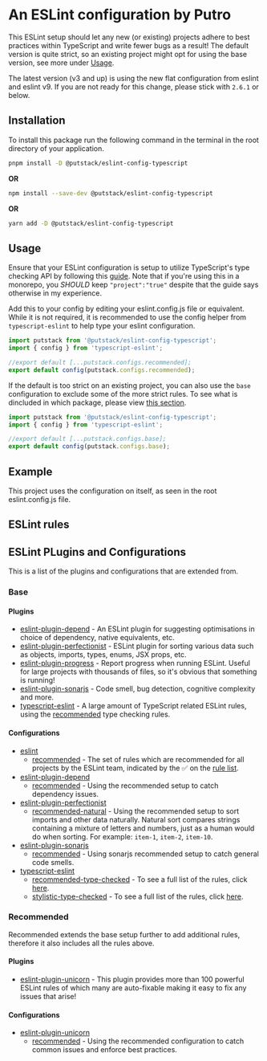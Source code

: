 # An ESLint configuration by Putro

This ESLint setup should let any new (or existing) projects adhere to best practices within TypeScript and write fewer bugs as a result!
The default version is quite strict, so an existing project might opt for using the base version, see more under [Usage](#Usage).

The latest version (v3 and up) is using the new flat configuration from eslint and eslint v9. If you are not ready for this change, please stick with `2.6.1` or below.

## Installation

To install this package run the following command in the terminal in the root directory of your application.

```sh
pnpm install -D @putstack/eslint-config-typescript
```

**OR**

```sh
npm install --save-dev @putstack/eslint-config-typescript
```

**OR**

```sh
yarn add -D @putstack/eslint-config-typescript
```

## Usage

Ensure that your ESLint configuration is setup to utilize TypeScript's type checking API by following this [guide](https://typescript-eslint.io/linting/typed-linting). Note that if you're using this in a monorepo, you _SHOULD_ keep `"project":"true"` despite that the guide says otherwise in my experience.

Add this to your config by editing your eslint.config.js file or equivalent. While it is not required, it is recommended to use the config helper from `typescript-eslint` to help type your eslint configuration.

```js
import putstack from '@putstack/eslint-config-typescript';
import { config } from 'typescript-eslint';

//export default [...putstack.configs.recommended];
export default config(putstack.configs.recommended);
```

If the default is too strict on an existing project, you can also use the `base` configuration to exclude some of the more strict rules.
To see what is dincluded in which package, please view [this section](#eslint-plugins-and-configurations).

```js
import putstack from '@putstack/eslint-config-typescript';
import { config } from 'typescript-eslint';

//export default [...putstack.configs.base];
export default config(putstack.configs.base);
```

## Example

This project uses the configuration on itself, as seen in the root eslint.config.js file.

## ESLint rules

## ESLint PLugins and Configurations

This is a list of the plugins and configurations that are extended from.

### Base

#### Plugins

- [eslint-plugin-depend](https://github.com/es-tooling/eslint-plugin-depend) - An ESLint plugin for suggesting optimisations in choice of dependency, native equivalents, etc.
- [eslint-plugin-perfectionist](https://github.com/azat-io/eslint-plugin-perfectionist) - ESLint plugin for sorting various data such as objects, imports, types, enums, JSX props, etc.
- [eslint-plugin-progress](https://github.com/taskworld/eslint-plugin-progress) - Report progress when running ESLint. Useful for large projects with thousands of files, so it's obvious that something is running!
- [eslint-plugin-sonarjs](https://github.com/SonarSource/eslint-plugin-sonarjs) - Code smell, bug detection, cognitive complexity and more.
- [typescript-eslint](https://github.com/typescript-eslint/typescript-eslint/tree/main/packages/eslint-plugin) - A large amount of TypeScript related ESLint rules, using the [recommended](https://typescript-eslint.io/linting/configs#projects-with-type-checking) type checking rules.

#### Configurations

- [eslint](https://eslint.org/docs/latest/rules/)
  - [recommended](https://github.com/eslint/eslint/blob/main/packages/js/src/configs/eslint-recommended.js) - The set of rules which are recommended for all projects by the ESLint team, indicated by the ✅ on the [rule list](https://eslint.org/docs/latest/rules/).
- [eslint-plugin-depend](https://github.com/es-tooling/eslint-plugin-depend/tree/main/src/configs)
  - [recommended](https://github.com/es-tooling/eslint-plugin-depend/blob/main/src/configs/recommended.ts) - Using the recommended setup to catch dependency issues.
- [eslint-plugin-perfectionist](https://perfectionist.dev/configs/recommended-natural)
  - [recommended-natural](https://perfectionist.dev/configs/recommended-natural) - Using the recommended setup to sort imports and other data naturally. Natural sort compares strings containing a mixture of letters and numbers, just as a human would do when sorting. For example: `item-1`, `item-2`, `item-10`.
- [eslint-plugin-sonarjs](https://github.com/SonarSource/eslint-plugin-sonarjs#usage)
  - [recommended](https://github.com/SonarSource/eslint-plugin-sonarjs/blob/master/src/index.ts) - Using sonarjs recommended setup to catch general code smells.
- [typescript-eslint](https://github.com/typescript-eslint/typescript-eslint/tree/main)
  - [recommended-type-checked](https://typescript-eslint.io/linting/configs#recommended-type-checked) - To see a full list of the rules, click [here](https://github.com/typescript-eslint/typescript-eslint/blob/main/packages/eslint-plugin/src/configs/recommended-type-checked.ts).
  - [stylistic-type-checked](https://typescript-eslint.io/linting/configs#stylistic-type-checked) - To see a full list of the rules, click [here](https://github.com/typescript-eslint/typescript-eslint/blob/main/packages/eslint-plugin/src/configs/stylistic-type-checked.ts).

### Recommended

Recommended extends the base setup further to add additional rules, therefore it also includes all the rules above.

#### Plugins

- [eslint-plugin-unicorn](https://github.com/sindresorhus/eslint-plugin-unicorn/tree/main) - This plugin provides more than 100 powerful ESLint rules of which many are auto-fixable making it easy to fix any issues that arise!

#### Configurations

- [eslint-plugin-unicorn](https://github.com/sindresorhus/eslint-plugin-unicorn/blob/main/index.js)
  - [recommended](https://github.com/sindresorhus/eslint-plugin-unicorn?tab=readme-ov-file#recommended-config) - Using the recommended configuration to catch common issues and enforce best practices.
